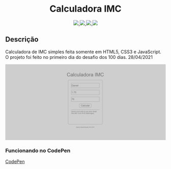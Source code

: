 <h1 align="center">Calculadora IMC</h1>

<p align="center">
  
  <a aria-label="HTML5" href="#">
    <img src="https://img.shields.io/badge/HTML5-grey?logo=html5"></img>
  </a>
  <a aria-label="CSS3" href="#">
    <img src="https://img.shields.io/badge/CSS3-grey?logo=css3"></img>
  </a>
   <a aria-label="Javascript" href="#">
    <img src="https://img.shields.io/badge/javascript-grey?logo=javascript"></img>
  </a>
  <a aria-label="um dia" href="#">
    <img src="https://img.shields.io/badge/Dia-1-green"></img>
  </a>
</p>

## Descrição
Calculadora de IMC simples feita somente em HTML5, CSS3 e JavaScript. O projeto foi feito no primeiro dia do desafio dos 100 dias.
28/04/2021

<img src="./imc-capa.jpg" align="center"></img>

### Funcionando no CodePen
[CodePen](https://codepen.io/ddparkas/pen/KKaLdBK)